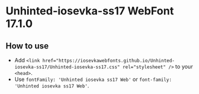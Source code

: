 # Unhinted-iosevka-ss17 WebFont 17.1.0

## How to use

- Add `<link href="https://iosevkawebfonts.github.io/Unhinted-iosevka-ss17/Unhinted-iosevka-ss17.css" rel="stylesheet" />` to your `<head>`.
- Use `fontFamily: 'Unhinted iosevka ss17 Web'` or `font-family: 'Unhinted iosevka ss17 Web'`.
